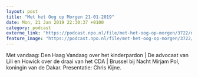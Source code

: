 ```yaml
---
layout: post
title: "Met het Oog op Morgen 21-01-2019"
date: Mon, 21 Jan 2019 22:30:37 +0100
category: podcast
externe_link: "https://podcast.npo.nl/file/met-het-oog-op-morgen/3722/nporadio1_met-het-oog-op-morgen_20190121_met-het-oog-op-morgen-21-01-2019_8A5BEO.mp3"
feature_image: "https://podcast.npo.nl/file/met-het-oog-op-morgen/3722/nporadio1_met-het-oog-op-morgen_20190121_met-het-oog-op-morgen-21-01-2019_8A5BEO.mp3"
---
```


Met vandaag: Den Haag Vandaag over het kinderpardon | De advocaat van Lili en Howick over de draai van het CDA | Brussel bij Nacht  Mirjam Pol, koningin van de Dakar. Presentatie: Chris Kijne.
